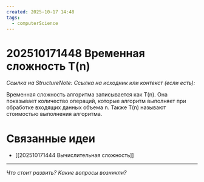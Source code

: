 ```yaml
---
created: 2025-10-17 14:48
tags:
  - computerScience
---
```

# 202510171448 Временная сложность T(n)

*Ссылка на StructureNote:*
*Ссылка на исходник или контекст (если есть):* 

Временная сложность алгоритма записывается как T(n). Она показывает количество операций, которые алгоритм выполняет при обработке входящих данных объема n. Также T(n) называют стоимостью выполнения алгоритма.
# Связанные идеи

- [[202510171444 Вычислительная сложность]]
---

*Что стоит развить? Какие вопросы возникли?*
